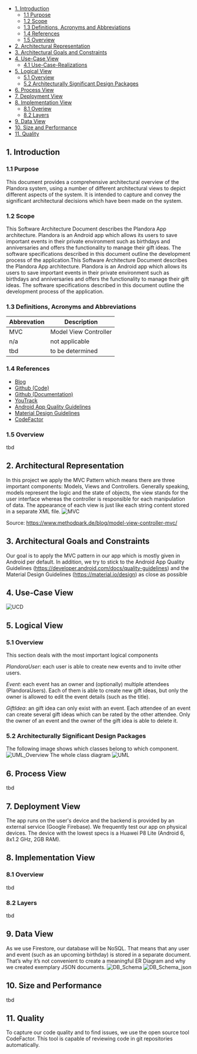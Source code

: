 - [1. Introduction](#1-introduction)
    - [1.1 Purpose](#11-purpose)
    - [1.2 Scope](#12-scope)
    - [1.3 Definitions, Acronyms and Abbreviations](#13-definitions-acronyms-and-abbreviations)
    - [1.4 References](#14-references)
    - [1.5 Overview](#15-overview)
- [2. Architectural Representation](#2-architectural-representation)
- [3. Architectural Goals and Constraints](#3-architectural-goals-and-constraints)
- [4. Use-Case View](#4-use-case-view)
    - [4.1 Use-Case-Realizations](#41-use-case-realizations)
- [5. Logical View](#5-logical-view)
    - [5.1 Overview](#51-overview)
    - [5.2 Architecturally Significant Design Packages](52-architecturally-significant-design-packages)      
- [6. Process View](#6-process-view)
- [7. Deployment View](#7-deployment-view)
- [8. Implementation View](#8-implementation-view)
    - [8.1 Overiew](#81-overview)
    - [8.2 Layers](#82-layers)
- [9. Data View](#9-data-view)
- [10. Size and Performance](#10-size-and-performance)
- [11. Quality](#11-quality)

## 1. Introduction
### 1.1 Purpose
This document provides a comprehensive architectural overview of the Plandora system, using a number of different architectural views to depict different aspects of the system. It is intended to capture and convey the significant architectural decisions which have been made on the system.
### 1.2 Scope
This Software Architecture Document describes the Plandora App architecture. Plandora is an Android app which allows its users to save important events in their private environment such as birthdays and anniversaries and offers the functionality to manage their gift ideas. The software specifications described in this document outline the development process of the application.This Software Architecture Document describes the Plandora App architecture. Plandora is an Android app which allows its users to save important events in their private environment such as birthdays and anniversaries and offers the functionality to manage their gift ideas. The software specifications described in this document outline the development process of the application.
### 1.3 Definitions, Acronyms and Abbreviations
| Abbrevation | Description                         |
| ----------- | ----------------------------------- |
| MVC         | Model View Controller               |
| n/a         | not applicable                      |
| tbd         | to be determined                    |

### 1.4 References
- [Blog](https://plandora51897980.wordpress.com/)
- [Github (Code)](https://github.com/nf3lix/Plandora)
- [Github (Documentation)](https://github.com/Honrix/PlandoraDocumentation)
- [YouTrack](https://dhbw-karlsruhe.myjetbrains.com/youtrack/agiles/108-76/109-465)
- [Android App Quality Guidelines](https://developer.android.com/docs/quality-guidelines)
- [Material Design Guidelines](https://material.io/design)
- [CodeFactor](https://www.codefactor.io/)
### 1.5 Overview
tbd

## 2. Architectural Representation
In this project we apply the MVC Pattern which means there are three important components: Models, Views and Controllers. Generally speaking, models represent the logic and the state of objects, the view stands for the user interface whereas the controller is responsible for each manipulation of data.
The appearance of each view is just like each string content stored in a separate XML file. 
![MVC](https://www.methodpark.de/blog/wp-content/uploads/2018/07/Model-View-Controller-High-Level-Diagram-768x339.png) 

Source: https://www.methodpark.de/blog/model-view-controller-mvc/

## 3. Architectural Goals and Constraints
Our goal is to apply the MVC pattern in our app which is mostly given in Android per default. In addition, we try to stick to the Android App Quality Guidelines (https://developer.android.com/docs/quality-guidelines)  and the Material Design Guidelines (https://material.io/design) as close as possible

## 4. Use-Case View
![UCD](https://raw.githubusercontent.com/Honrix/PlandoraDocumentation/main/UCD.png)

## 5. Logical View
### 5.1 Overview
This section deals with the most important logical components

*PlandoraUser*: each user is able to create new events and to invite other users. 

*Event*: each event has an owner and (optionally) multiple attendees (PlandoraUsers). Each of them is able to create new gift ideas, but only the owner is allowed to edit the event details (such as the title).

*GiftIdea*: an gift idea can only exist with an event. Each attendee of an event can create several gift ideas which can be rated by the other attendee. Only the owner of an event and the owner of the gift idea is able to delete it.

### 5.2 Architecturally Significant Design Packages
The following image shows which classes belong to which component. 
![UML_Overview](https://raw.githubusercontent.com/Honrix/PlandoraDocumentation/main/UML%20overview.PNG)
The whole class diagram
![UML](https://raw.githubusercontent.com/Honrix/PlandoraDocumentation/main/UML%20Class%20Diagram.png)

## 6. Process View
tbd

## 7. Deployment View
The app runs on the user's device and the backend is provided by an external service (Google Firebase). We frequently test our app on physical devices. The device with the lowest specs is a Huawei P8 Lite (Android 6, 8x1.2 GHz, 2GB RAM). 

## 8. Implementation View
### 8.1 Overview
tbd

### 8.2 Layers
tbd

## 9. Data View
As we use Firestore, our database will be NoSQL. That means that any user and event (such as an upcoming birthday) is stored in a separate document. That’s why it’s not convenient to create a meaningful ER Diagram and why we created exemplary JSON documents.
![DB_Schema](https://raw.githubusercontent.com/Honrix/PlandoraDocumentation/main/UCS/Database%20Schema.png)
![DB_Schema_json](https://raw.githubusercontent.com/Honrix/PlandoraDocumentation/main/DB_Schema_json.PNG)

## 10. Size and Performance
tbd

## 11. Quality
To capture our code quality and to find issues, we use the open source tool CodeFactor. This tool is capable of reviewing code in git repositories automatically.    
